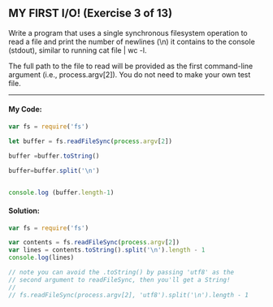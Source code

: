  ## MY FIRST I/O! (Exercise 3 of 13)

  Write a program that uses a single synchronous filesystem operation to
  read a file and print the number of newlines (\n) it contains to the
  console (stdout), similar to running cat file | wc -l.

  The full path to the file to read will be provided as the first
  command-line argument (i.e., process.argv[2]). You do not need to make
  your own test file.


----
 #### My Code:

```javascript
var fs = require('fs')

let buffer = fs.readFileSync(process.argv[2])

buffer =buffer.toString()

buffer=buffer.split('\n')


console.log (buffer.length-1)
```


 #### Solution:

```javascript
var fs = require('fs')

var contents = fs.readFileSync(process.argv[2])
var lines = contents.toString().split('\n').length - 1
console.log(lines)

// note you can avoid the .toString() by passing 'utf8' as the
// second argument to readFileSync, then you'll get a String!
//
// fs.readFileSync(process.argv[2], 'utf8').split('\n').length - 1
```

 <!-- ## Description of my code: -->